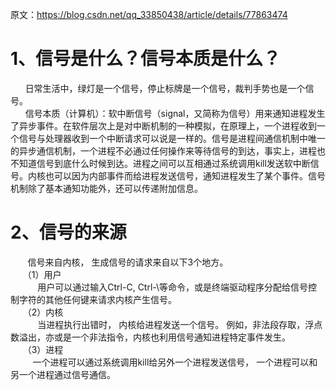 原文：https://blog.csdn.net/qq_33850438/article/details/77863474 

# 1、信号是什么？信号本质是什么？  
      日常生活中，绿灯是一个信号，停止标牌是一个信号，裁判手势也是一个信号。  
      信号本质（计算机）：软中断信号（signal，又简称为信号）用来通知进程发生了异步事件。在软件层次上是对中断机制的一种模拟，在原理上，一个进程收到一个信号与处理器收到一个中断请求可以说是一样的。信号是进程间通信机制中唯一的异步通信机制，一个进程不必通过任何操作来等待信号的到达，事实上，进程也不知道信号到底什么时候到达。进程之间可以互相通过系统调用kill发送软中断信号。内核也可以因为内部事件而给进程发送信号，通知进程发生了某个事件。信号机制除了基本通知功能外，还可以传递附加信息。  

# 2、信号的来源
       信号来自内核， 生成信号的请求来自以下3个地方。  
     （1）用户  
           用户可以通过输入Ctrl-C, Ctrl-\等命令，或是终端驱动程序分配给信号控制字符的其他任何键来请求内核产生信号。  
     （2）内核  
           当进程执行出错时， 内核给进程发送一个信号。 例如，非法段存取，浮点数溢出，亦或是一个非法指令，内核也利用信号通知进程特定事件发生。  
     （3）进程  
         一个进程可以通过系统调用kill给另外一个进程发送信号， 一个进程可以和另一个进程通过信号通信。  



